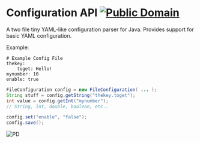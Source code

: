 # Configuration API [![Public Domain](https://img.shields.io/badge/license-The%20Unlicense-blue)](https://unlicense.org/)

A two file tiny YAML-like configuration parser for Java.
Provides support for basic YAML configuration.

Example:
```
# Example Config File
thekey:
    toget: Hello!
mynumber: 10
enable: true
```

```java
FileConfiguration config = new FileConfiguration( ... );
String stuff = config.getString("thekey.toget");
int value = config.getInt("mynumber");
// String, int, double, boolean, etc..

config.set("enable", "false");
config.save();
```

![PD](https://upload.wikimedia.org/wikipedia/commons/8/84/Public_Domain_Mark_button.svg)